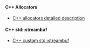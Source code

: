 #### C++ Allocators

* [C++ allocators detailed description](http://jrruethe.github.io/blog/2015/11/22/allocators/)

#### C++ std::streambuf

* [C++ custom std::streambuf](https://habr.com/post/326578/)